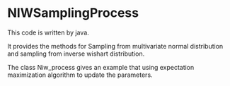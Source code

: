 # NIWSamplingProcess
This code is written by java.

It provides the methods for Sampling from multivariate normal distribution and sampling from inverse wishart distribution.

The class Niw_process gives an example that using expectation maximization algorithm to update the parameters.

